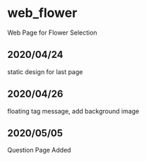 # web_flower
Web Page for Flower Selection

## 2020/04/24
static design for last page 

## 2020/04/26
floating tag message, add background image

## 2020/05/05
Question Page Added